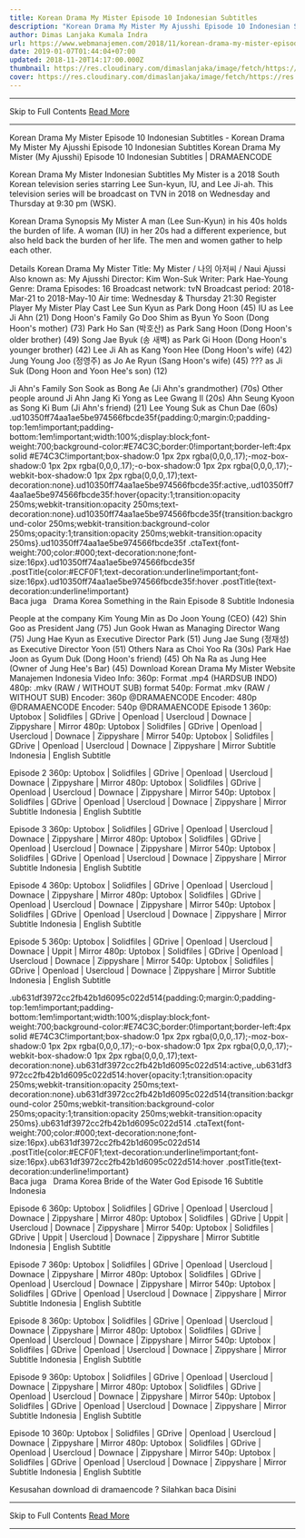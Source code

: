 ```yaml
---
title: Korean Drama My Mister Episode 10 Indonesian Subtitles
description: "Korean Drama My Mister My Ajusshi Episode 10 Indonesian Subtitles "
author: Dimas Lanjaka Kumala Indra
url: https://www.webmanajemen.com/2018/11/korean-drama-my-mister-episode-10.html
date: 2019-01-07T01:44:04+07:00
updated: 2018-11-20T14:17:00.000Z
thumbnail: https://res.cloudinary.com/dimaslanjaka/image/fetch/https://res.cloudinary.com/practicaldev/image/fetch/www.dramaencode.com/wp-content/uploads/2018/03/Download-Drama-Korea-My-Mister-Subtitle-Indonesia.jpg?resize=390%2C270&ssl=1
cover: https://res.cloudinary.com/dimaslanjaka/image/fetch/https://res.cloudinary.com/practicaldev/image/fetch/www.dramaencode.com/wp-content/uploads/2018/03/Download-Drama-Korea-My-Mister-Subtitle-Indonesia.jpg?resize=390%2C270&ssl=1
---
```


<hr/> Skip to Full Contents <a href="https://www.webmanajemen.com/2018/11/korean-drama-my-mister-episode-10.html" rel="follow" class="button" id="read-more">Read More</a> <hr/> Korean Drama My Mister Episode 10 Indonesian Subtitles - Korean Drama My Mister My Ajusshi Episode 10 Indonesian Subtitles  Korean Drama My Mister (My Ajusshi) Episode 10 Indonesian Subtitles | DRAMAENCODE 
  
  
 Korean Drama My Mister Indonesian Subtitles 
  My Mister is a 2018 South Korean television series starring Lee Sun-kyun, IU, and Lee Ji-ah. This television series will be broadcast on TVN in 2018 on Wednesday and Thursday at 9:30 pm (WSK). 
  
 Korean Drama Synopsis My Mister 
  A man (Lee Sun-Kyun) in his 40s holds the burden of life. A woman (IU) in her 20s had a different experience, but also held back the burden of her life. The men and women gather to help each other. 
  
 Details Korean Drama My Mister 
  Title: My Mister / 나의 아저씨 / Naui Ajussi 
Also known as: My Ajusshi 
Director: Kim Won-Suk 
Writer: Park Hae-Young 
Genre: Drama 
Episodes: 16 
Broadcast network: tvN 
Broadcast period: 2018-Mar-21 to 2018-May-10 
Air time: Wednesday & Thursday 21:30 
  Register Player My Mister 
  Play Cast 
Lee Sun Kyun as Park Dong Hoon (45) 
IU as Lee Ji Ahn (21) 
  Dong Hoon's Family 
Go Doo Shim as Byun Yo Soon (Dong Hoon's mother) (73) 
Park Ho San (박호산) as Park Sang Hoon (Dong Hoon's older brother) (49) 
Song Jae Byuk (송 새벽) as Park Gi Hoon (Dong Hoon's younger brother) (42) 
Lee Ji Ah as Kang Yoon Hee (Dong Hoon's wife) (42) 
Jung Young Joo (정영주) as Jo Ae Ryun (Sang Hoon's wife) (45) 
??? as Ji Suk (Dong Hoon and Yoon Hee's son) (12) 
  
 Ji Ahn's Family 
Son Sook as Bong Ae (Ji Ahn's grandmother) (70s) 
Other people around Ji Ahn 
Jang Ki Yong as Lee Gwang Il (20s) 
Ahn Seung Kyoon as Song Ki Bum (Ji Ahn's friend) (21) 
Lee Young Suk as Chun Dae (60s) 
   .ud10350ff74aa1ae5be974566fbcde35f{padding:0;margin:0;padding-top:1em!important;padding-bottom:1em!important;width:100%;display:block;font-weight:700;background-color:#E74C3C;border:0!important;border-left:4px solid #E74C3C!important;box-shadow:0 1px 2px rgba(0,0,0,.17);-moz-box-shadow:0 1px 2px rgba(0,0,0,.17);-o-box-shadow:0 1px 2px rgba(0,0,0,.17);-webkit-box-shadow:0 1px 2px rgba(0,0,0,.17);text-decoration:none}.ud10350ff74aa1ae5be974566fbcde35f:active,.ud10350ff74aa1ae5be974566fbcde35f:hover{opacity:1;transition:opacity 250ms;webkit-transition:opacity 250ms;text-decoration:none}.ud10350ff74aa1ae5be974566fbcde35f{transition:background-color 250ms;webkit-transition:background-color 250ms;opacity:1;transition:opacity 250ms;webkit-transition:opacity 250ms}.ud10350ff74aa1ae5be974566fbcde35f .ctaText{font-weight:700;color:#000;text-decoration:none;font-size:16px}.ud10350ff74aa1ae5be974566fbcde35f .postTitle{color:#ECF0F1;text-decoration:underline!important;font-size:16px}.ud10350ff74aa1ae5be974566fbcde35f:hover .postTitle{text-decoration:underline!important}  
 Baca juga   Drama Korea Something in the Rain Episode 8 Subtitle Indonesia 
  
  
 People at the company 
Kim Young Min as Do Joon Young (CEO) (42) 
Shin Goo as President Jang (75) 
Jun Gook Hwan as Managing Director Wang (75) 
Jung Hae Kyun as Executive Director Park (51) 
Jung Jae Sung (정재성) as Executive Director Yoon (51) 
  Others 
Nara as Choi Yoo Ra (30s) 
Park Hae Joon as Gyum Duk (Dong Hoon's friend) (45) 
Oh Na Ra as Jung Hee (Owner of Jung Hee's Bar) (45) 
  Download Korean Drama My Mister 
  Website Manajemen Indonesia 
Video Info: 
360p: Format .mp4 (HARDSUB INDO) 
480p: .mkv (RAW / WITHOUT SUB) format 
540p: Format .mkv (RAW / WITHOUT SUB) 
Encoder: 360p @DRAMAENCODE 
Encoder: 480p @DRAMAENCODE 
Encoder: 540p @DRAMAENCODE 
  Episode 1 
360p: Uptobox | Solidfiles | GDrive | Openload | Usercloud | Downace | Zippyshare | Mirror 
480p: Uptobox | Solidfiles | GDrive | Openload | Usercloud | Downace | Zippyshare | Mirror 
540p: Uptobox | Solidfiles | GDrive | Openload | Usercloud | Downace | Zippyshare | Mirror 
Subtitle Indonesia | English Subtitle 
  
 Episode 2 
360p: Uptobox | Solidfiles | GDrive | Openload | Usercloud | Downace | Zippyshare | Mirror 
480p: Uptobox | Solidfiles | GDrive | Openload | Usercloud | Downace | Zippyshare | Mirror 
540p: Uptobox | Solidfiles | GDrive | Openload | Usercloud | Downace | Zippyshare | Mirror 
Subtitle Indonesia | English Subtitle 
  
 Episode 3 
360p: Uptobox | Solidfiles | GDrive | Openload | Usercloud | Downace | Zippyshare | Mirror 
480p: Uptobox | Solidfiles | GDrive | Openload | Usercloud | Downace | Zippyshare | Mirror 
540p: Uptobox | Solidfiles | GDrive | Openload | Usercloud | Downace | Zippyshare | Mirror 
Subtitle Indonesia | English Subtitle 
  
 Episode 4 
360p: Uptobox | Solidfiles | GDrive | Openload | Usercloud | Downace | Zippyshare | Mirror 
480p: Uptobox | Solidfiles | GDrive | Openload | Usercloud | Downace | Zippyshare | Mirror 
540p: Uptobox | Solidfiles | GDrive | Openload | Usercloud | Downace | Zippyshare | Mirror 
Subtitle Indonesia | English Subtitle 
  
 Episode 5 
360p: Uptobox | Solidfiles | GDrive | Openload | Usercloud | Downace | Uppit | Mirror 
480p: Uptobox | Solidfiles | GDrive | Openload | Usercloud | Downace | Zippyshare | Mirror 
540p: Uptobox | Solidfiles | GDrive | Openload | Usercloud | Downace | Zippyshare | Mirror 
Subtitle Indonesia | English Subtitle 
  
  .ub631df3972cc2fb42b1d6095c022d514{padding:0;margin:0;padding-top:1em!important;padding-bottom:1em!important;width:100%;display:block;font-weight:700;background-color:#E74C3C;border:0!important;border-left:4px solid #E74C3C!important;box-shadow:0 1px 2px rgba(0,0,0,.17);-moz-box-shadow:0 1px 2px rgba(0,0,0,.17);-o-box-shadow:0 1px 2px rgba(0,0,0,.17);-webkit-box-shadow:0 1px 2px rgba(0,0,0,.17);text-decoration:none}.ub631df3972cc2fb42b1d6095c022d514:active,.ub631df3972cc2fb42b1d6095c022d514:hover{opacity:1;transition:opacity 250ms;webkit-transition:opacity 250ms;text-decoration:none}.ub631df3972cc2fb42b1d6095c022d514{transition:background-color 250ms;webkit-transition:background-color 250ms;opacity:1;transition:opacity 250ms;webkit-transition:opacity 250ms}.ub631df3972cc2fb42b1d6095c022d514 .ctaText{font-weight:700;color:#000;text-decoration:none;font-size:16px}.ub631df3972cc2fb42b1d6095c022d514 .postTitle{color:#ECF0F1;text-decoration:underline!important;font-size:16px}.ub631df3972cc2fb42b1d6095c022d514:hover .postTitle{text-decoration:underline!important}  
 Baca juga   Drama Korea Bride of the Water God Episode 16 Subtitle Indonesia 
  
  
 Episode 6 
360p: Uptobox | Solidfiles | GDrive | Openload | Usercloud | Downace | Zippyshare | Mirror 
480p: Uptobox | Solidfiles | GDrive | Uppit | Usercloud | Downace | Zippyshare | Mirror 
540p: Uptobox | Solidfiles | GDrive | Uppit | Usercloud | Downace | Zippyshare | Mirror 
Subtitle Indonesia | English Subtitle 
  
 Episode 7 
360p: Uptobox | Solidfiles | GDrive | Openload | Usercloud | Downace | Zippyshare | Mirror 
480p: Uptobox | Solidfiles | GDrive | Openload | Usercloud | Downace | Zippyshare | Mirror 
540p: Uptobox | Solidfiles | GDrive | Openload | Usercloud | Downace | Zippyshare | Mirror 
Subtitle Indonesia | English Subtitle 
  
 Episode 8 
360p: Uptobox | Solidfiles | GDrive | Openload | Usercloud | Downace | Zippyshare | Mirror 
480p: Uptobox | Solidfiles | GDrive | Openload | Usercloud | Downace | Zippyshare | Mirror 
540p: Uptobox | Solidfiles | GDrive | Openload | Usercloud | Downace | Zippyshare | Mirror 
Subtitle Indonesia | English Subtitle 
  
 Episode 9 
360p: Uptobox | Solidfiles | GDrive | Openload | Usercloud | Downace | Zippyshare | Mirror 
480p: Uptobox | Solidfiles | GDrive | Openload | Usercloud | Downace | Zippyshare | Mirror 
540p: Uptobox | Solidfiles | GDrive | Openload | Usercloud | Downace | Zippyshare | Mirror 
Subtitle Indonesia | English Subtitle 
  
 Episode 10 
360p: Uptobox | Solidfiles | GDrive | Openload | Usercloud | Downace | Zippyshare | Mirror 
480p: Uptobox | Solidfiles | GDrive | Openload | Usercloud | Downace | Zippyshare | Mirror 
540p: Uptobox | Solidfiles | GDrive | Openload | Usercloud | Downace | Zippyshare | Mirror 
Subtitle Indonesia | English Subtitle 
  
 Kesusahan download di dramaencode ? Silahkan baca Disini <hr/> Skip to Full Contents <a href="https://www.webmanajemen.com/2018/11/korean-drama-my-mister-episode-10.html" rel="follow" class="button" id="read-more">Read More</a> <hr/>